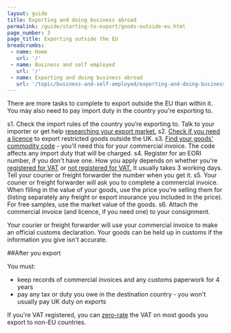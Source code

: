 ```yaml
---
layout: guide
title: Exporting and doing business abroad 
permalink: /guide/starting-to-export/goods-outside-eu.html
page_number: 3
page_title: Exporting outside the EU
breadcrumbs:
 - name: Home
   url: '/'
 - name: Business and self employed
   url: '/'
 - name: Exporting and doing business abroad
   url: '/topic/business-and-self-employed/exporting-and-doing-business-abroad.html'   
---
```


There are more tasks to complete to export outside the EU than within it. You may also need to pay import duty in the country you're exporting to.

s1. Check the import rules of the country you’re exporting to. Talk to your importer or get help [researching your export market.](https://govuk-import-export.herokuapp.com/answer/choosing-export-market-ukti-experimental-sg.html)
s2. [Check if you need a licence](/guide/starting-to-export/export-licences.html) to export restricted goods outside the UK. 
s3. [Find your goods' commodity code](/start/trade-tariff.html) - you'll need this for your commercial invoice. The code affects any import duty that will be charged.
s4. Register for an EORI number, if you don't have one. How you apply depends on whether you're [registered for VAT](https://online.hmrc.gov.uk/shortforms/form/EORIVAT) or [not registered for VAT.](https://online.hmrc.gov.uk/shortforms/form/EORINonVATExport) It usually takes 3 working days. Tell your courier or freight forwarder the number when you get it. 
s5. Your courier or freight forwarder will ask you to complete a commercial invoice. When filling in the value of your goods, use the price you're selling them for (listing separately any freight or export insurance you included in the price). For free samples, use the market value of the goods. 
s6. Attach the commercial invoice (and licence, if you need one) to your consignment.

Your courier or freight forwarder will use your commercial invoice to make an official customs declaration. Your goods can be held up in customs if the information you give isn't accurate.

##After you export

You must:

- keep records of commercial invoices and any customs paperwork for 4 years
- pay any tax or duty you owe in the destination country - you won't usually pay UK duty on exports

If you're VAT registered, you can [zero-rate](http://www.gov.uk/vat-businesses/vat-rates) the VAT on most goods you export to non-EU countries.
